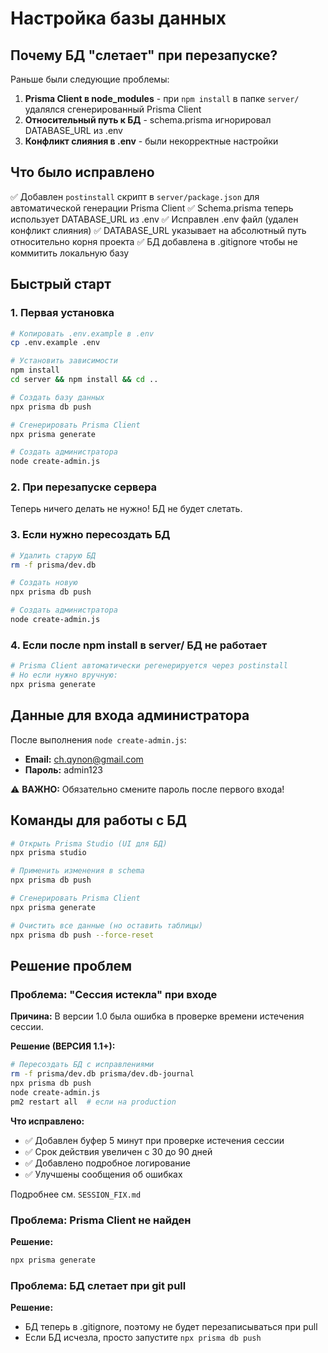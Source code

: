 # Настройка базы данных

## Почему БД "слетает" при перезапуске?

Раньше были следующие проблемы:

1. **Prisma Client в node_modules** - при `npm install` в папке `server/` удалялся сгенерированный Prisma Client
2. **Относительный путь к БД** - schema.prisma игнорировал DATABASE_URL из .env
3. **Конфликт слияния в .env** - были некорректные настройки

## Что было исправлено

✅ Добавлен `postinstall` скрипт в `server/package.json` для автоматической генерации Prisma Client
✅ Schema.prisma теперь использует DATABASE_URL из .env
✅ Исправлен .env файл (удален конфликт слияния)
✅ DATABASE_URL указывает на абсолютный путь относительно корня проекта
✅ БД добавлена в .gitignore чтобы не коммитить локальную базу

## Быстрый старт

### 1. Первая установка

```bash
# Копировать .env.example в .env
cp .env.example .env

# Установить зависимости
npm install
cd server && npm install && cd ..

# Создать базу данных
npx prisma db push

# Сгенерировать Prisma Client
npx prisma generate

# Создать администратора
node create-admin.js
```

### 2. При перезапуске сервера

Теперь ничего делать не нужно! БД не будет слетать.

### 3. Если нужно пересоздать БД

```bash
# Удалить старую БД
rm -f prisma/dev.db

# Создать новую
npx prisma db push

# Создать администратора
node create-admin.js
```

### 4. Если после npm install в server/ БД не работает

```bash
# Prisma Client автоматически регенерируется через postinstall
# Но если нужно вручную:
npx prisma generate
```

## Данные для входа администратора

После выполнения `node create-admin.js`:

- **Email:** ch.qynon@gmail.com
- **Пароль:** admin123

⚠️ **ВАЖНО:** Обязательно смените пароль после первого входа!

## Команды для работы с БД

```bash
# Открыть Prisma Studio (UI для БД)
npx prisma studio

# Применить изменения в schema
npx prisma db push

# Сгенерировать Prisma Client
npx prisma generate

# Очистить все данные (но оставить таблицы)
npx prisma db push --force-reset
```

## Решение проблем

### Проблема: "Сессия истекла" при входе

**Причина:** В версии 1.0 была ошибка в проверке времени истечения сессии.

**Решение (ВЕРСИЯ 1.1+):**
```bash
# Пересоздать БД с исправлениями
rm -f prisma/dev.db prisma/dev.db-journal
npx prisma db push
node create-admin.js
pm2 restart all  # если на production
```

**Что исправлено:**
- ✅ Добавлен буфер 5 минут при проверке истечения сессии
- ✅ Срок действия увеличен с 30 до 90 дней
- ✅ Добавлено подробное логирование
- ✅ Улучшены сообщения об ошибках

Подробнее см. `SESSION_FIX.md`

### Проблема: Prisma Client не найден

**Решение:**
```bash
npx prisma generate
```

### Проблема: БД слетает при git pull

**Решение:**
- БД теперь в .gitignore, поэтому не будет перезаписываться при pull
- Если БД исчезла, просто запустите `npx prisma db push`
